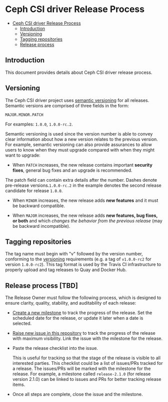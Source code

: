 # Ceph CSI driver Release Process

- [Ceph CSI driver Release Process](#Ceph-csi-driver-release-process)
  - [Introduction](#introduction)
  - [Versioning](#versioning)
  - [Tagging repositories](#tagging-repositories)
  - [Release process](#release-process)

## Introduction

This document provides details about Ceph CSI driver release process.

## Versioning

The Ceph CSI driver project uses
[semantic versioning](http://semver.org/)
for all releases.
Semantic versions are comprised of three
fields in the form:

```MAJOR.MINOR.PATCH```

For examples: `1.0.0`, `1.0.0-rc.2`.

Semantic versioning is used since the version
number is able to convey clear information about
how a new version relates to the previous version.
For example, semantic versioning can also provide
assurances to allow users to know when they must
upgrade compared with when they might want to upgrade:

- When `PATCH` increases, the new release contains important **security fixes**,
general bug fixes  and an upgrade is recommended.

 The patch field can contain extra details after the number.
 Dashes denote pre-release versions.`1.0.0-rc.2` in the example
 denotes the second release candidate for release `1.0.0`.

- When `MINOR` increases, the new release adds **new features**
and it must be backward compatible.

- When `MAJOR` increases, the new release adds **new features,
  bug fixes, or both** and which *changes the behavior from
  the previous release* (may be backward incompatible).

## Tagging repositories

The tag name must begin with "v" followed by the version number, conforming to
the [versioning](#versioning) requirements (e.g. a tag of `v1.0.0-rc2` for
version `1.0.0-rc2`). This tag format is used by the Travis CI infrastructure to
properly upload and tag releases to Quay and Docker Hub.

## Release process [TBD]

The Release Owner must follow the following process, which is
designed to ensure clarity, quality, stability, and auditability
of each release:

- [Create a new milestone](https://github.com/ceph/ceph-csi/milestones/new) to
  track the progress of the release. Set the scheduled date for the release, or
  update it later when a date is selected.

- [Raise new issue in this
  repository](https://github.com/ceph/ceph-csi/issues/new) to track the
  progress of the release with maximum visibility. Link the issue with the
  milestone for the release.

- Paste the release checklist into the issue.

  This is useful for tracking so that the stage of the release is visible to
  all interested parties. This checklist could be a list of issues/PRs tracked
  for a release. The issues/PRs will be marked with the milestone for the
  release. For example, a milestone called `release-2.1.0` (for release version
  2.1.0) can be linked to issues and PRs for better tracking release items.

- Once all steps are complete, close the issue and the milestone.

